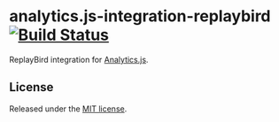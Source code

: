 # analytics.js-integration-replaybird [![Build Status][ci-badge]][ci-link]

ReplayBird integration for [Analytics.js][].

## License

Released under the [MIT license](LICENSE).


[Analytics.js]: https://segment.com/docs/libraries/analytics.js/
[ci-link]: https://circleci.com/gh/segment-integrations/analytics.js-integration-replaybird
[ci-badge]: https://circleci.com/gh/segment-integrations/analytics.js-integration-replaybird.svg?style=svg
